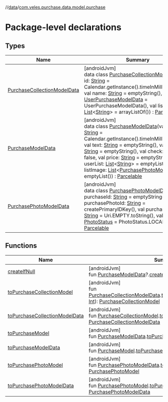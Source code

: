 //[data](../../index.md)/[com.veles.purchase.data.model.purchase](index.md)

# Package-level declarations

## Types

| Name | Summary |
|---|---|
| [PurchaseCollectionModelData](-purchase-collection-model-data/index.md) | [androidJvm]<br>data class [PurchaseCollectionModelData](-purchase-collection-model-data/index.md)(val id: [String](https://kotlinlang.org/api/latest/jvm/stdlib/kotlin/-string/index.html) = Calendar.getInstance().timeInMillis.toString(), val name: [String](https://kotlinlang.org/api/latest/jvm/stdlib/kotlin/-string/index.html) = emptyString(), val creator: [UserPurchaseModelData](../com.veles.purchase.data.model.user/-user-purchase-model-data/index.md) = UserPurchaseModelData(), val listMembers: [List](https://kotlinlang.org/api/latest/jvm/stdlib/kotlin.collections/-list/index.html)&lt;[String](https://kotlinlang.org/api/latest/jvm/stdlib/kotlin/-string/index.html)&gt; = arrayListOf()) : [Parcelable](https://developer.android.com/reference/kotlin/android/os/Parcelable.html) |
| [PurchaseModelData](-purchase-model-data/index.md) | [androidJvm]<br>data class [PurchaseModelData](-purchase-model-data/index.md)(val createId: [String](https://kotlinlang.org/api/latest/jvm/stdlib/kotlin/-string/index.html) = Calendar.getInstance().timeInMillis.toString(), val text: [String](https://kotlinlang.org/api/latest/jvm/stdlib/kotlin/-string/index.html) = emptyString(), val count: [String](https://kotlinlang.org/api/latest/jvm/stdlib/kotlin/-string/index.html) = emptyString(), val check: [Boolean](https://kotlinlang.org/api/latest/jvm/stdlib/kotlin/-boolean/index.html) = false, val price: [String](https://kotlinlang.org/api/latest/jvm/stdlib/kotlin/-string/index.html) = emptyString(), val userList: [List](https://kotlinlang.org/api/latest/jvm/stdlib/kotlin.collections/-list/index.html)&lt;[String](https://kotlinlang.org/api/latest/jvm/stdlib/kotlin/-string/index.html)&gt; = emptyList(), val listImage: [List](https://kotlinlang.org/api/latest/jvm/stdlib/kotlin.collections/-list/index.html)&lt;[PurchasePhotoModelData](-purchase-photo-model-data/index.md)&gt; = emptyList()) : [Parcelable](https://developer.android.com/reference/kotlin/android/os/Parcelable.html) |
| [PurchasePhotoModelData](-purchase-photo-model-data/index.md) | [androidJvm]<br>data class [PurchasePhotoModelData](-purchase-photo-model-data/index.md)(val purchaseId: [String](https://kotlinlang.org/api/latest/jvm/stdlib/kotlin/-string/index.html) = emptyString(), val purchasePhotoId: [String](https://kotlinlang.org/api/latest/jvm/stdlib/kotlin/-string/index.html) = createPrimaryIDKey(), val purchasePhotoUri: [String](https://kotlinlang.org/api/latest/jvm/stdlib/kotlin/-string/index.html) = Uri.EMPTY.toString(), val status: [PhotoStatus](../../../domain/domain/com.veles.purchase.domain.model.purchase/-photo-status/index.md) = PhotoStatus.LOCAL) : [Parcelable](https://developer.android.com/reference/kotlin/android/os/Parcelable.html) |

## Functions

| Name | Summary |
|---|---|
| [createIfNull](create-if-null.md) | [androidJvm]<br>fun [PurchaseModelData](-purchase-model-data/index.md)?.[createIfNull](create-if-null.md)(): [PurchaseModelData](-purchase-model-data/index.md) |
| [toPurchaseCollectionModel](to-purchase-collection-model.md) | [androidJvm]<br>fun [PurchaseCollectionModelData](-purchase-collection-model-data/index.md).[toPurchaseCollectionModel](to-purchase-collection-model.md)(count: [Int](https://kotlinlang.org/api/latest/jvm/stdlib/kotlin/-int/index.html)): [PurchaseCollectionModel](../../../domain/domain/com.veles.purchase.domain.model.purchase/-purchase-collection-model/index.md) |
| [toPurchaseCollectionModelData](to-purchase-collection-model-data.md) | [androidJvm]<br>fun [PurchaseCollectionModel](../../../domain/domain/com.veles.purchase.domain.model.purchase/-purchase-collection-model/index.md).[toPurchaseCollectionModelData](to-purchase-collection-model-data.md)(): [PurchaseCollectionModelData](-purchase-collection-model-data/index.md) |
| [toPurchaseModel](to-purchase-model.md) | [androidJvm]<br>fun [PurchaseModelData](-purchase-model-data/index.md).[toPurchaseModel](to-purchase-model.md)(): [PurchaseModel](../../../domain/domain/com.veles.purchase.domain.model.purchase/-purchase-model/index.md) |
| [toPurchaseModelData](to-purchase-model-data.md) | [androidJvm]<br>fun [PurchaseModel](../../../domain/domain/com.veles.purchase.domain.model.purchase/-purchase-model/index.md).[toPurchaseModelData](to-purchase-model-data.md)(): [PurchaseModelData](-purchase-model-data/index.md) |
| [toPurchasePhotoModel](to-purchase-photo-model.md) | [androidJvm]<br>fun [PurchasePhotoModelData](-purchase-photo-model-data/index.md).[toPurchasePhotoModel](to-purchase-photo-model.md)(): [PurchasePhotoModel](../../../domain/domain/com.veles.purchase.domain.model.purchase/-purchase-photo-model/index.md) |
| [toPurchasePhotoModelData](to-purchase-photo-model-data.md) | [androidJvm]<br>fun [PurchasePhotoModel](../../../domain/domain/com.veles.purchase.domain.model.purchase/-purchase-photo-model/index.md).[toPurchasePhotoModelData](to-purchase-photo-model-data.md)(): [PurchasePhotoModelData](-purchase-photo-model-data/index.md) |
